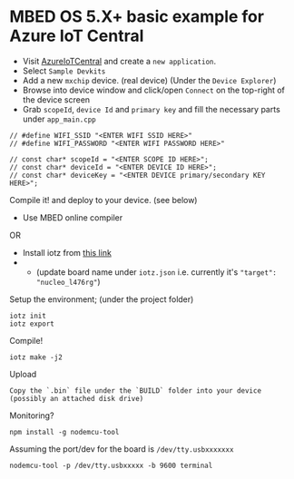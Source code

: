 # MBED OS 5.X+ basic example for Azure IoT Central

- Visit [AzureIoTCentral](https://apps.azureiotcentral.com) and create a `new application`.
- Select `Sample Devkits`
- Add a new `mxchip` device. (real device) (Under the `Device Explorer`)
- Browse into device window and click/open `Connect` on the top-right of the device screen
- Grab `scopeId`, `device Id` and `primary key` and fill the necessary parts under `app_main.cpp`

```
// #define WIFI_SSID "<ENTER WIFI SSID HERE>"
// #define WIFI_PASSWORD "<ENTER WIFI PASSWORD HERE>"

// const char* scopeId = "<ENTER SCOPE ID HERE>";
// const char* deviceId = "<ENTER DEVICE ID HERE>";
// const char* deviceKey = "<ENTER DEVICE primary/secondary KEY HERE>";
```

Compile it! and deploy to your device. (see below)

- Use MBED online compiler

OR

- Install iotz from [this link](https://github.com/Azure/iotz)
- - (update board name under `iotz.json` i.e. currently it's `"target": "nucleo_l476rg"`)

Setup the environment; (under the project folder)
```
iotz init
iotz export
```

Compile!
```
iotz make -j2
```

Upload
```
Copy the `.bin` file under the `BUILD` folder into your device (possibly an attached disk drive)
```

Monitoring?

```
npm install -g nodemcu-tool
```

Assuming the port/dev for the board is `/dev/tty.usbxxxxxxx`
```
nodemcu-tool -p /dev/tty.usbxxxxx -b 9600 terminal
```
